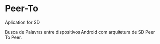 # Peer-To
Aplication for SD

Busca de Palavras entre dispositivos Android com arquitetura de SD Peer To Peer.
